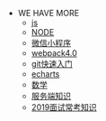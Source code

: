 - WE HAVE MORE
    - <a href="./mybook/js">js</a>
    - <a href="/mybook/nodejs">NODE</a>
    - <a href="/mybook/微信小程序">微信小程序</a>
    - <a href="/mybook/webpack">webpack4.0</a>
    - <a href="./">git快速入门</a>
    - <a href="/mybook/echarts">echarts</a>
    - <a href="/mybook/数学">数学</a>
    - <a href="/mybook/服务端知识">服务端知识</a>
    - <a href="/mybook/2019面试常考知识">2019面试常考知识</a>
